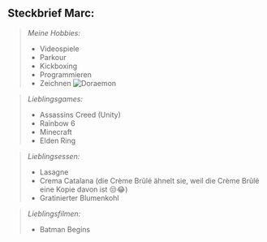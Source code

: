Steckbrief Marc:
---------------
>*Meine Hobbies:*
>- Videospiele
>- Parkour
>- Kickboxing
>- Programmieren
>- Zeichnen
  ![Doraemon](https://i.pinimg.com/550x/38/9d/f8/389df85efd9ef930395fee55949e0981.jpg)

>*Lieblingsgames:*
>- Assassins Creed (Unity)
>- Rainbow 6
>- Minecraft
>- Elden Ring

>*Lieblingsessen:*
> - Lasagne
> - Crema Catalana 
> (die Crème Brûlé ähnelt sie, weil die Crème Brûlé eine Kopie davon ist  😒😂)
> - Gratinierter Blumenkohl

> *Lieblingsfilmen:*
> - Batman Begins